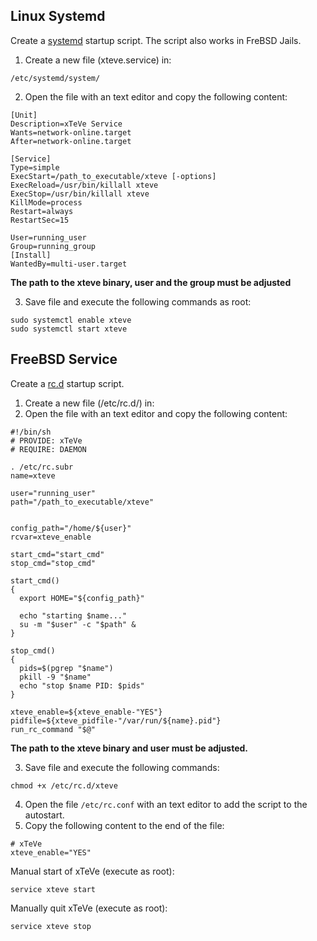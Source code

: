 ## Linux Systemd

Create a [systemd](https://en.wikipedia.org/wiki/Systemd) startup script. The script also works in FreBSD Jails.  

1. Create a new file (xteve.service) in:
```
/etc/systemd/system/
```
2. Open the file with an text editor and copy the following content:
```
[Unit]
Description=xTeVe Service
Wants=network-online.target
After=network-online.target

[Service]
Type=simple
ExecStart=/path_to_executable/xteve [-options]
ExecReload=/usr/bin/killall xteve
ExecStop=/usr/bin/killall xteve
KillMode=process
Restart=always
RestartSec=15

User=running_user
Group=running_group
[Install]
WantedBy=multi-user.target
```
**The path to the xteve binary, user and the group must be adjusted**

3. Save file and execute the following commands as root:
```
sudo systemctl enable xteve
sudo systemctl start xteve
```

## FreeBSD Service
Create a [rc.d](https://www.freebsd.org/doc/en_US.ISO8859-1/articles/rc-scripting/index.html) startup script.  

1. Create a new file (/etc/rc.d/) in:
2. Open the file with an text editor and copy the following content:
```
#!/bin/sh
# PROVIDE: xTeVe
# REQUIRE: DAEMON

. /etc/rc.subr
name=xteve

user="running_user"
path="/path_to_executable/xteve"


config_path="/home/${user}"
rcvar=xteve_enable

start_cmd="start_cmd"
stop_cmd="stop_cmd"

start_cmd()
{
  export HOME="${config_path}"

  echo "starting $name..."
  su -m "$user" -c "$path" &
}

stop_cmd()
{
  pids=$(pgrep "$name")
  pkill -9 "$name"
  echo "stop $name PID: $pids"
}

xteve_enable=${xteve_enable-"YES"}
pidfile=${xteve_pidfile-"/var/run/${name}.pid"}
run_rc_command "$@"
```
**The path to the xteve binary and user must be adjusted.**

3. Save file and execute the following commands:
```
chmod +x /etc/rc.d/xteve
```
4. Open the file ``/etc/rc.conf`` with an text editor to add the script to the autostart.
5. Copy the following content to the end of the file:
```
# xTeVe
xteve_enable="YES"
```


Manual start of xTeVe (execute as root):
```
service xteve start
```

Manually quit xTeVe (execute as root):
```
service xteve stop
```


